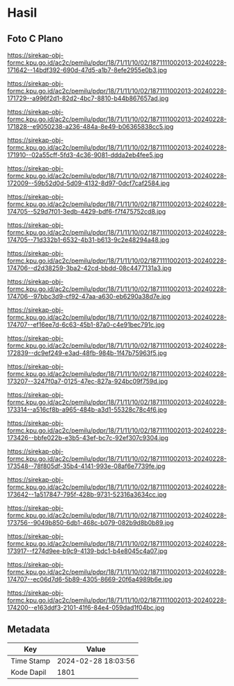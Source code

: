 # Hasil

## Foto C Plano

https://sirekap-obj-formc.kpu.go.id/ac2c/pemilu/pdpr/18/71/11/10/02/1871111002013-20240228-171642--14bdf392-690d-47d5-a1b7-8efe2955e0b3.jpg

https://sirekap-obj-formc.kpu.go.id/ac2c/pemilu/pdpr/18/71/11/10/02/1871111002013-20240228-171729--a996f2d1-82d2-4bc7-8810-b44b867657ad.jpg

https://sirekap-obj-formc.kpu.go.id/ac2c/pemilu/pdpr/18/71/11/10/02/1871111002013-20240228-171828--e9050238-a236-484a-8e49-b06365838cc5.jpg

https://sirekap-obj-formc.kpu.go.id/ac2c/pemilu/pdpr/18/71/11/10/02/1871111002013-20240228-171910--02a55cff-5fd3-4c36-9081-ddda2eb4fee5.jpg

https://sirekap-obj-formc.kpu.go.id/ac2c/pemilu/pdpr/18/71/11/10/02/1871111002013-20240228-172009--59b52d0d-5d09-4132-8d97-0dcf7caf2584.jpg

https://sirekap-obj-formc.kpu.go.id/ac2c/pemilu/pdpr/18/71/11/10/02/1871111002013-20240228-174705--529d7f01-3edb-4429-bdf6-f7f475752cd8.jpg

https://sirekap-obj-formc.kpu.go.id/ac2c/pemilu/pdpr/18/71/11/10/02/1871111002013-20240228-174705--71d332b1-6532-4b31-b613-9c2e48294a48.jpg

https://sirekap-obj-formc.kpu.go.id/ac2c/pemilu/pdpr/18/71/11/10/02/1871111002013-20240228-174706--d2d38259-3ba2-42cd-bbdd-08c4477131a3.jpg

https://sirekap-obj-formc.kpu.go.id/ac2c/pemilu/pdpr/18/71/11/10/02/1871111002013-20240228-174706--97bbc3d9-cf92-47aa-a630-eb6290a38d7e.jpg

https://sirekap-obj-formc.kpu.go.id/ac2c/pemilu/pdpr/18/71/11/10/02/1871111002013-20240228-174707--ef16ee7d-6c63-45b1-87a0-c4e91bec791c.jpg

https://sirekap-obj-formc.kpu.go.id/ac2c/pemilu/pdpr/18/71/11/10/02/1871111002013-20240228-172839--dc9ef249-e3ad-48fb-984b-1f47b75963f5.jpg

https://sirekap-obj-formc.kpu.go.id/ac2c/pemilu/pdpr/18/71/11/10/02/1871111002013-20240228-173207--3247f0a7-0125-47ec-827a-924bc09f759d.jpg

https://sirekap-obj-formc.kpu.go.id/ac2c/pemilu/pdpr/18/71/11/10/02/1871111002013-20240228-173314--a516cf8b-a965-484b-a3d1-55328c78c4f6.jpg

https://sirekap-obj-formc.kpu.go.id/ac2c/pemilu/pdpr/18/71/11/10/02/1871111002013-20240228-173426--bbfe022b-e3b5-43ef-bc7c-92ef307c9304.jpg

https://sirekap-obj-formc.kpu.go.id/ac2c/pemilu/pdpr/18/71/11/10/02/1871111002013-20240228-173548--78f805df-35b4-4141-993e-08af6e7739fe.jpg

https://sirekap-obj-formc.kpu.go.id/ac2c/pemilu/pdpr/18/71/11/10/02/1871111002013-20240228-173642--1a517847-795f-428b-9731-52316a3634cc.jpg

https://sirekap-obj-formc.kpu.go.id/ac2c/pemilu/pdpr/18/71/11/10/02/1871111002013-20240228-173756--9049b850-6db1-468c-b079-082b9d8b0b89.jpg

https://sirekap-obj-formc.kpu.go.id/ac2c/pemilu/pdpr/18/71/11/10/02/1871111002013-20240228-173917--f274d9ee-b9c9-4139-bdc1-b4e8045c4a07.jpg

https://sirekap-obj-formc.kpu.go.id/ac2c/pemilu/pdpr/18/71/11/10/02/1871111002013-20240228-174707--ec06d7d6-5b89-4305-8669-20f6a4989b6e.jpg

https://sirekap-obj-formc.kpu.go.id/ac2c/pemilu/pdpr/18/71/11/10/02/1871111002013-20240228-174200--e163ddf3-2101-41f6-84e4-059dad1f04bc.jpg


## Metadata

| Key        | Value               |
| ---------- | ------------------- |
| Time Stamp | 2024-02-28 18:03:56 |
| Kode Dapil | 1801                |



